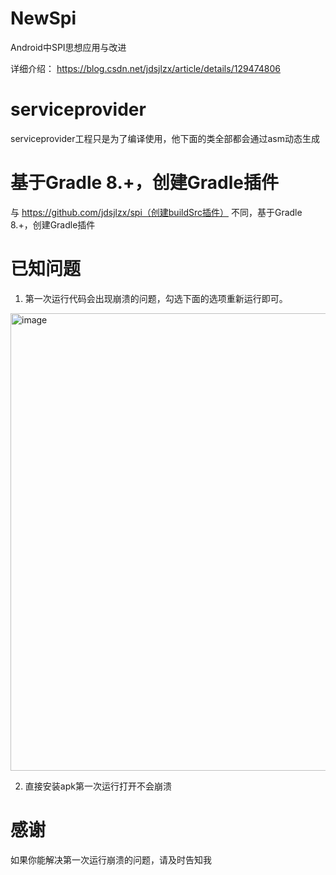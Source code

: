 # NewSpi
Android中SPI思想应用与改进

详细介绍：
https://blog.csdn.net/jdsjlzx/article/details/129474806

# serviceprovider
serviceprovider工程只是为了编译使用，他下面的类全部都会通过asm动态生成

# 基于Gradle 8.+，创建Gradle插件

与 https://github.com/jdsjlzx/spi（创建buildSrc插件） 不同，基于Gradle 8.+，创建Gradle插件

# 已知问题
1. 第一次运行代码会出现崩溃的问题，勾选下面的选项重新运行即可。
<img width="732" alt="image" src="https://github.com/jdsjlzx/NewSpi/assets/1652076/f66facb3-1a79-47d0-9a2c-47bae8715ea0">

2. 直接安装apk第一次运行打开不会崩溃

# 感谢

如果你能解决第一次运行崩溃的问题，请及时告知我
